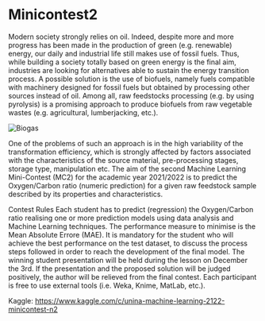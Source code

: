 # Minicontest2

Modern society strongly relies on oil. Indeed, despite more and more progress has been made in the production of green (e.g. renewable) energy, our daily and industrial life still makes use of fossil fuels. Thus, while building a society totally based on green energy is the final aim, industries are looking for alternatives able to sustain the energy transition process. A possible solution is the use of biofuels, namely fuels compatible with machinery designed for fossil fuels but obtained by processing other sources instead of oil. Among all, raw feedstocks processing (e.g. by using pyrolysis) is a promising approach to produce biofuels from raw vegetable wastes (e.g. agricultural, lumberjacking, etc.).

![Biogas](https://drive.google.com/uc?export=view&id=1mclw4hI1Jo2J7vh2LkGS6xcWn5Umz5ZE)

One of the problems of such an approach is in the high variability of the transformation efficiency, which is strongly affected by factors associated with the characteristics of the source material, pre-processing stages, storage type, manipulation etc. The aim of the second Machine Learning Mini-Contest (MC2) for the academic year 2021/2022 is to predict the Oxygen/Carbon ratio (numeric prediction) for a given raw feedstock sample described by its properties and characteristics.

Contest Rules
Each student has to predict (regression) the Oxygen/Carbon ratio realising one or more prediction models using data analysis and Machine Learning techniques. The performance measure to minimise is the Mean Absolute Errore (MAE). It is mandatory for the student who will achieve the best performance on the test dataset, to discuss the process steps followed in order to reach the development of the final model. The winning student presentation will be held during the lesson on December the 3rd.
If the presentation and the proposed solution will be judged positively, the author will be relieved from the final contest.
Each participant is free to use external tools (i.e. Weka, Knime, MatLab, etc.).

Kaggle: https://www.kaggle.com/c/unina-machine-learning-2122-minicontest-n2
